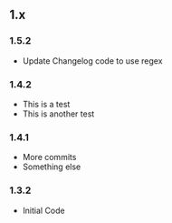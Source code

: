 ## 1.x

### 1.5.2

* Update Changelog code to use regex


### 1.4.2

* This is a test
* This is another test

### 1.4.1

* More commits
* Something else

### 1.3.2

* Initial Code
